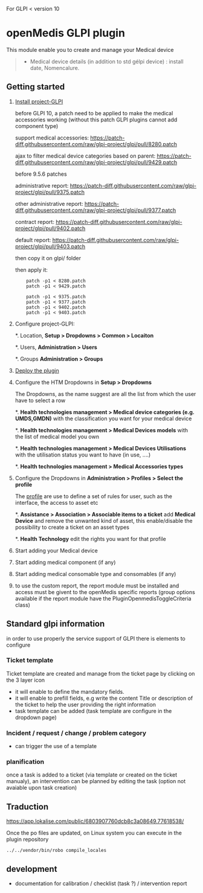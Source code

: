 For GLPI < version 10

# openMedis GLPI plugin

This module enable you to create and manage your Medical device
> * Medical device details (in addition to std gélpi device) : install date, Nomencalure.


## Getting started

1. [Install project-GLPI](https://wiki.glpi-project.org/doku.php?id=en:install)

	before GLPI 10, a patch need to be applied to make the medical accessories working (without this patch GLPI plugins cannot add component type)

	support medical accessories: https://patch-diff.githubusercontent.com/raw/glpi-project/glpi/pull/8280.patch
	
	ajax to filter medical device categories based on parent: https://patch-diff.githubusercontent.com/raw/glpi-project/glpi/pull/9429.patch

	before 9.5.6 patches

	administrative report: https://patch-diff.githubusercontent.com/raw/glpi-project/glpi/pull/9375.patch
	
	other administrative report: https://patch-diff.githubusercontent.com/raw/glpi-project/glpi/pull/9377.patch
	
	contract report: https://patch-diff.githubusercontent.com/raw/glpi-project/glpi/pull/9402.patch
	
	default report: https://patch-diff.githubusercontent.com/raw/glpi-project/glpi/pull/9403.patch
	




	then copy it on glpi/ folder

	then apply it: 

	```
		patch -p1 < 8280.patch
		patch -p1 < 9429.patch

		patch -p1 < 9375.patch
		patch -p1 < 9377.patch
		patch -p1 < 9402.patch
		patch -p1 < 9403.patch
	```

2. Configure project-GLPI:

	*. Location, __Setup > Dropdowns > Common > Locaiton__
	

	*. Users, __Administration > Users__
	
	*. Groups __Administration > Groups__
	
3. [Deploy the plugin](https://wiki.glpi-project.org/doku.php?id=en:plugins)

4. Configure the HTM Dropdowns in __Setup > Dropdowns__

	The Dropdowns, as the name suggest are all the list from which the user have to select a row
	
	*. __Health technologies management > Medical device categories (e.g. UMDS,GMDN)__ with the classification you want for your medical device
	
	*. __Health technologies management > Medical Devices models__ with the list of medical model you own
	
	*. __Health technologies management > Medical Devices Utilisations__ with the utilisation status you want to have (in use, ....)
	
	*. __Health technologies management > Medical Accessories types__
	
5. Configure the Dropdowns in __Administration > Profiles > Select the profile__ 

	The [profile](https://wiki.glpi-project.org/doku.php?id=en:manual:admin:7_administration&s[]=profile#profiles) are use to define a set of rules for user, such as the interface, the access to asset  etc 
	
	*. __Assistance > Association > Associable items to a ticket__ add **Medical Device** and remove the unwanted kind of asset, this enable/disable the possibility to create a ticket on an asset types
	
	*. __Health Technology__ edit the rights you want for that profile 
	
6. Start adding your Medical device

7. Start adding medical component (if any)

8. Start adding medical consomable type and consomables (if any)

9. to use the custom report, the report module must be installed and access must be givent to the openMedis specific reports (group options available if the report module have the PluginOpenmedisToggleCriteria class)

## Standard glpi information

  in order to use properly the service support of GLPI there is elements to configure

  ### Ticket template

  Ticket template are created and manage from the ticket page by clicking on the 3 layer icon

  - it will enable to define the mandatory fields.
  - it will enable to prefill fields, e.g write the content Title or description of the ticket to help the user providing the right information
  - task template can be added (task template are configure in the dropdown page)

  ### Incident / request / change / problem category

  - can trigger the use of a template

  ### planification

  once a task is added to a ticket (via template or created on the ticket manualy), an intervention can be planned by editing the task (option not avaiable upon task creation)
## Traduction

https://app.lokalise.com/public/6803907760dcb8c3a08649.77618538/

Once the po files are updated, on Linux system you can execute in the plugin repository
```
../../vendor/bin/robo compile_locales
```



## development

  - documentation for calibration / checklist (task ?) / intervention report
